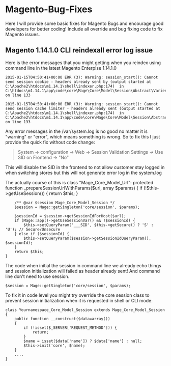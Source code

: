 # Magento-Bug-Fixes #
Here I will provide some basic fixes for Magento Bugs and encourage good developers for better coding! Include all override and bug fixing code to fix Magento issues.

## Magento 1.14.1.0 CLI reindexall error log issue ##

Here is the error messages that you might getting when you reindex using command line in the latest Magento Enterpise 1.14.1.0

    2015-01-15T04:50:41+00:00 ERR (3): Warning: session_start(): Cannot send session cookie - headers already sent by (output started at C:\Apache2\htdocs\m1.14.1\shell\indexer.php:174)  in C:\htdocs\m1.14.1\app\code\core\Mage\Core\Model\Session\Abstract\Varien.php on line 133

    2015-01-15T04:50:41+00:00 ERR (3): Warning: session_start(): Cannot send session cache limiter - headers already sent (output started at C:\Apache2\htdocs\m1.14.1\shell\indexer.php:174)  in C:\Apache2\htdocs\m1.14.1\app\code\core\Mage\Core\Model\Session\Abstract\Varien.php on line 133

Any error messages in the /var/system.log is no good no matter it is "warning" or "error", which means something is wrong. So to fix this I just provide the quick fix without code change:

> System -> configuration -> Web -> Session Validation Settings -> Use SID on Frontend -> "No"

This will disable the SID in the frontend to not allow customer stay logged in when switching stores but this will not generate error log in the system.log

The actually course of this is class "Mage_Core_Model_Url":
    protected function _prepareSessionUrlWithParams($url, array $params)
    {
        if (!$this->getUseSession()) {
            return $this;
        }

        /** @var $session Mage_Core_Model_Session */
        $session = Mage::getSingleton('core/session', $params);

        $sessionId = $session->getSessionIdForHost($url);
        if (Mage::app()->getUseSessionVar() && !$sessionId) {
            $this->setQueryParam('___SID', $this->getSecure() ? 'S' : 'U'); // Secure/Unsecure
        } else if ($sessionId) {
            $this->setQueryParam($session->getSessionIdQueryParam(), $sessionId);
        }
        return $this;
    }

The code when initial the session in command line we already echo things and session initialization will failed as header already sent! And command line don't need to use session.

	$session = Mage::getSingleton('core/session', $params);

To fix it in code level you might try override the core session class to prevent session initialization when it is requested in shell or CLI mode:

	class Yournamespace_Core_Model_Session extends Mage_Core_Model_Session
	{
	    public function __construct($data=array())
	    {
	        if (!isset($_SERVER['REQUEST_METHOD'])) {
	            return;
	        }
	        $name = isset($data['name']) ? $data['name'] : null;
	        $this->init('core', $name);
	    }
		....
	}
